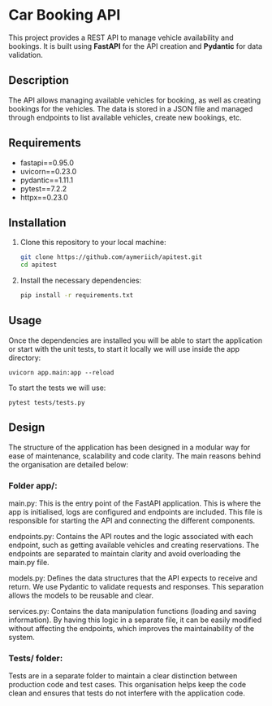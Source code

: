 # Car Booking API

This project provides a REST API to manage vehicle availability and bookings. It is built using **FastAPI** for the API creation and **Pydantic** for data validation.

## Description

The API allows managing available vehicles for booking, as well as creating bookings for the vehicles. The data is stored in a JSON file and managed through endpoints to list available vehicles, create new bookings, etc.

## Requirements

- fastapi==0.95.0
- uvicorn==0.23.0
- pydantic==1.11.1
- pytest==7.2.2
- httpx==0.23.0 

## Installation

1. Clone this repository to your local machine:

    ```bash
    git clone https://github.com/aymeriich/apitest.git
    cd apitest
    ```

2. Install the necessary dependencies:

    ```bash
    pip install -r requirements.txt
    ```

## Usage

Once the dependencies are installed you will be able to start the application or start with the unit tests, to start it locally we will use inside the app directory:


    uvicorn app.main:app --reload


To start the tests we will use:


    pytest tests/tests.py


## Design 

The structure of the application has been designed in a modular way for ease of maintenance, scalability and code clarity. The main reasons behind the organisation are detailed below:

### Folder app/:

main.py: 
This is the entry point of the FastAPI application. This is where the app is initialised, logs are configured and endpoints are included. This file is responsible for starting the API and connecting the different components.

endpoints.py: 
Contains the API routes and the logic associated with each endpoint, such as getting available vehicles and creating reservations. The endpoints are separated to maintain clarity and avoid overloading the main.py file.

models.py: 
Defines the data structures that the API expects to receive and return. We use Pydantic to validate requests and responses. This separation allows the models to be reusable and clear.

services.py: 
Contains the data manipulation functions (loading and saving information). By having this logic in a separate file, it can be easily modified without affecting the endpoints, which improves the maintainability of the system.

### Tests/ folder:

Tests are in a separate folder to maintain a clear distinction between production code and test cases. This organisation helps keep the code clean and ensures that tests do not interfere with the application code.

